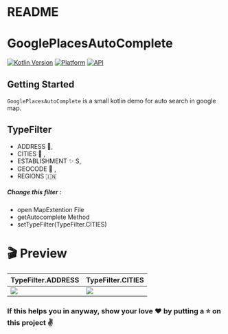 # README #

# GooglePlacesAutoComplete

[![Kotlin Version](https://img.shields.io/badge/Kotlin-v1.5.20-blue.svg)](https://kotlinlang.org)
[![Platform](https://img.shields.io/badge/Platform-Android-green.svg?style=flat)](https://www.android.com/)
[![API](https://img.shields.io/badge/API-21%2B-brightgreen.svg?style=flat)](https://android-arsenal.com/api?level=21)

Getting Started
------------------------
`GooglePlacesAutoComplete` is a small kotlin demo for auto search in google map.

TypeFilter
------------------------
- ADDRESS 📍,
- CITIES 🌆 ,
- ESTABLISHMENT ✨ S,
- GEOCODE 🎯 ,
- REGIONS 🇮🇳

##### Change this filter :
- open MapExtention File
- getAutocomplete Method
- setTypeFilter(TypeFilter.CITIES)

# 🎬 Preview

| TypeFilter.ADDRESS | TypeFilter.CITIES |
|--|--|
| ![](https://github.com/ShwetaChauhan18/GooglePlacesAutoComplete/blob/master/images/google_place_address.gif) | ![](https://github.com/ShwetaChauhan18/GooglePlacesAutoComplete/blob/master/images/google_place_city.gif) |

### If this helps you in anyway, show your love :heart: by putting a :star: on this project :v:
